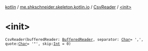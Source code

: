 [kotlin](../../index.md) / [me.shkschneider.skeleton.kotlin.io](../index.md) / [CsvReader](index.md) / [&lt;init&gt;](./-init-.md)

# &lt;init&gt;

`CsvReader(bufferedReader: `[`BufferedReader`](https://docs.oracle.com/javase/6/docs/api/java/io/BufferedReader.html)`, separator: `[`Char`](https://kotlinlang.org/api/latest/jvm/stdlib/kotlin/-char/index.html)` = ',', quote: `[`Char`](https://kotlinlang.org/api/latest/jvm/stdlib/kotlin/-char/index.html)` = '"', skip: `[`Int`](https://kotlinlang.org/api/latest/jvm/stdlib/kotlin/-int/index.html)` = 0)`